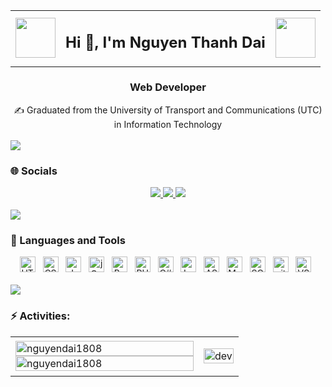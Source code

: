 
<table width="100%">
  <tr>
    <td align="left">
      <img width="64" src="https://avatars.githubusercontent.com/u/160722791?v=4" />
    </td>
    <td align="center">
      <h2>Hi 👋, I'm Nguyen Thanh Dai</h2>
    </td>
    <td align="right">
      <img width="64" src="https://cdn-icons-png.flaticon.com/512/6211/6211662.png" />
    </td>
  </tr>
</table>

<div align="center">
  <h3>Web Developer</h3>
  ✍ Graduated from the University of Transport and Communications (UTC) in Information Technology
</div>
<br>

<img src="https://user-images.githubusercontent.com/73097560/115834477-dbab4500-a447-11eb-908a-139a6edaec5c.gif">

### 🌐 Socials

<div align="center">
  <a href="https://www.facebook.com/hacs.mas.9" alt="Facebook">
    <img src="https://img.icons8.com/fluent/48/000000/facebook-new.png" target="_blank" />
  </a> 
  <a href="https://www.linkedin.com/in/thanhdainguyen02" alt="Linkedin" target="_blank">
    <img src="https://img.icons8.com/fluent/48/000000/linkedin.png"/>
  </a>
  <a href="mailto:nguyendai180802@gmail.com" alt="Email">
    <img src="https://img.icons8.com/fluent/48/000000/mailing.png"/>
  </a>
</div>
<br>
<img src="https://user-images.githubusercontent.com/73097560/115834477-dbab4500-a447-11eb-908a-139a6edaec5c.gif">

### 🧰 Languages and Tools

<div align="center">
  <img src="https://img.shields.io/badge/HTML5-282C34?logo=html5&logoColor=E34F26" title="HTML5" height="25"/> &nbsp;
  <img src="https://img.shields.io/badge/CSS3-282C34?logo=css3&logoColor=1572B6" title="CSS3" height="25"/> &nbsp;
  <img src="https://img.shields.io/badge/JavaScript-282C34?logo=javascript&logoColor=F7DF1E" title="JavaScript" height="25"/> &nbsp;
  <img src="https://img.shields.io/badge/jQuery-282C34?logo=jquery&logoColor=0769AD" title="jQuery" height="25"/> &nbsp;
  <img src="https://img.shields.io/badge/Bootstrap%205-7952B3?logo=bootstrap&logoColor=white" title="Bootstrap 5" height="25"/> &nbsp;
  <img src="https://img.shields.io/badge/PHP-777BB4?logo=php&logoColor=white" title="PHP" height="25"/> &nbsp;
  <img src="https://img.shields.io/badge/C%23-239120?logo=csharp&logoColor=white" title="C#" height="25"/> &nbsp;
  <img src="https://img.shields.io/badge/Laravel-v11-FF2D20?logo=laravel&logoColor=red" title="Laravel" height="25"/> &nbsp;
  <img src="https://img.shields.io/badge/ASP.NET%20MVC-512BD4?logo=dotnet&logoColor=white" title="ASP.NET MVC" height="25"/> &nbsp;
  <img src="https://img.shields.io/badge/MySQL-lightgrey?logo=mysql&logoColor=white&labelColor=blue" title="MySQL" height="25"/> &nbsp;
  <img src="https://img.shields.io/badge/SQL%20Server-CC2927?logo=microsoft-sql-server&logoColor=white" title="SQL Server" height="25"/> &nbsp;
  <img src="https://img.shields.io/badge/git-282C34?logo=git&logoColor=F05032" title="git" height="25"/> &nbsp;
  <img src="https://img.shields.io/badge/VS%20Code-007ACC?logo=visual-studio-code&logoColor=white" title="VS Code" height="25"/> &nbsp;
</div>
<br>
<img src="https://user-images.githubusercontent.com/73097560/115834477-dbab4500-a447-11eb-908a-139a6edaec5c.gif">

### ⚡ Activities:

<table style="width:100%;">
  <tr>
    <td>
      <img src="https://github-readme-stats.vercel.app/api/top-langs/?username=nguyendai1808&bg_color=FFFFFF00&text_color=179fa3&layout=compact&hide=CSS&langs_count=10&custom_title=Top%20programming%20languages" alt="nguyendai1808" width="100%"/>
      <img src="https://github-readme-stats.vercel.app/api?username=nguyendai1808&bg_color=FFFFFF00&text_color=179fa3&show_icons=true&count_private=true&include_all_commits=true&custom_title=Hoạt%20động%20trên%20Github" alt="nguyendai1808" width="100%"/>
    </td>
    <td>
      <p align="center"> 
        <img src="https://cdn.dribbble.com/users/730703/screenshots/6581243/avento.gif" alt="dev" width="100%"/>
      </p>
    </td>
  </tr>
</table>
